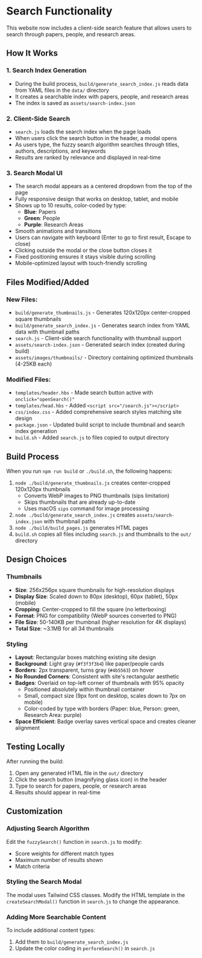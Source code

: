 # Search Functionality

This website now includes a client-side search feature that allows users to search through papers, people, and research areas.

## How It Works

### 1. Search Index Generation
- During the build process, `build/generate_search_index.js` reads data from YAML files in the `data/` directory
- It creates a searchable index with papers, people, and research areas
- The index is saved as `assets/search-index.json`

### 2. Client-Side Search
- `search.js` loads the search index when the page loads
- When users click the search button in the header, a modal opens
- As users type, the fuzzy search algorithm searches through titles, authors, descriptions, and keywords
- Results are ranked by relevance and displayed in real-time

### 3. Search Modal UI
- The search modal appears as a centered dropdown from the top of the page
- Fully responsive design that works on desktop, tablet, and mobile
- Shows up to 10 results, color-coded by type:
  - **Blue**: Papers
  - **Green**: People
  - **Purple**: Research Areas
- Smooth animations and transitions
- Users can navigate with keyboard (Enter to go to first result, Escape to close)
- Clicking outside the modal or the close button closes it
- Fixed positioning ensures it stays visible during scrolling
- Mobile-optimized layout with touch-friendly scrolling

## Files Modified/Added

### New Files:
- `build/generate_thumbnails.js` - Generates 120x120px center-cropped square thumbnails
- `build/generate_search_index.js` - Generates search index from YAML data with thumbnail paths
- `search.js` - Client-side search functionality with thumbnail support
- `assets/search-index.json` - Generated search index (created during build)
- `assets/images/thumbnails/` - Directory containing optimized thumbnails (4-25KB each)

### Modified Files:
- `templates/header.hbs` - Made search button active with `onclick="openSearch()"`
- `templates/head.hbs` - Added `<script src="/search.js"></script>`
- `css/index.css` - Added comprehensive search styles matching site design
- `package.json` - Updated build script to include thumbnail and search index generation
- `build.sh` - Added `search.js` to files copied to output directory

## Build Process

When you run `npm run build` or `./build.sh`, the following happens:

1. `node ./build/generate_thumbnails.js` creates center-cropped 120x120px thumbnails
   - Converts WebP images to PNG thumbnails (sips limitation)
   - Skips thumbnails that are already up-to-date
   - Uses macOS `sips` command for image processing
2. `node ./build/generate_search_index.js` creates `assets/search-index.json` with thumbnail paths
3. `node ./build/build_pages.js` generates HTML pages
4. `build.sh` copies all files including `search.js` and thumbnails to the `out/` directory

## Design Choices

### Thumbnails
- **Size**: 256x256px square thumbnails for high-resolution displays
- **Display Size**: Scaled down to 80px (desktop), 60px (tablet), 50px (mobile)
- **Cropping**: Center-cropped to fill the square (no letterboxing)
- **Format**: PNG for compatibility (WebP sources converted to PNG)
- **File Size**: 50-140KB per thumbnail (higher resolution for 4K displays)
- **Total Size**: ~3.1MB for all 34 thumbnails

### Styling
- **Layout**: Rectangular boxes matching existing site design
- **Background**: Light gray (`#f3f3f3b4`) like paper/people cards
- **Borders**: 2px transparent, turns gray (`#4b5563`) on hover
- **No Rounded Corners**: Consistent with site's rectangular aesthetic
- **Badges**: Overlaid on top-left corner of thumbnails with 95% opacity
  - Positioned absolutely within thumbnail container
  - Small, compact size (9px font on desktop, scales down to 7px on mobile)
  - Color-coded by type with borders (Paper: blue, Person: green, Research Area: purple)
- **Space Efficient**: Badge overlay saves vertical space and creates cleaner alignment

## Testing Locally

After running the build:
1. Open any generated HTML file in the `out/` directory
2. Click the search button (magnifying glass icon) in the header
3. Type to search for papers, people, or research areas
4. Results should appear in real-time

## Customization

### Adjusting Search Algorithm
Edit the `fuzzySearch()` function in `search.js` to modify:
- Score weights for different match types
- Maximum number of results shown
- Match criteria

### Styling the Search Modal
The modal uses Tailwind CSS classes. Modify the HTML template in the `createSearchModal()` function in `search.js` to change the appearance.

### Adding More Searchable Content
To include additional content types:
1. Add them to `build/generate_search_index.js`
2. Update the color coding in `performSearch()` in `search.js`
